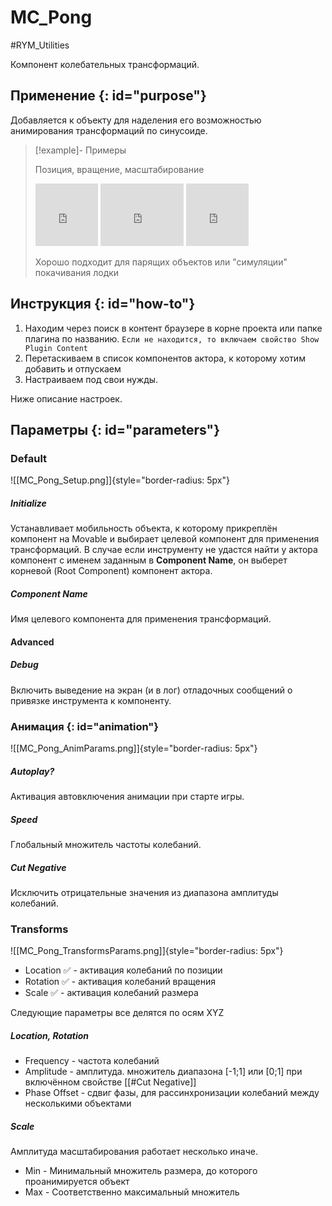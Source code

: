 # MC_Pong

#RYM_Utilities

Компонент колебательных трансформаций. 
## Применение {: id="purpose"}

Добавляется к объекту для наделения его возможностью анимирования трансформаций по синусоиде.

>[!example]- Примеры
>
>Позиция, вращение, масштабирование
> 
><iframe src="https://giphy.com/embed/mWaLPeeQLPT3i" width="100" height="100" style="align=left" frameBorder="0" class="giphy-embed" allowFullScreen></iframe>
><iframe src="https://giphy.com/embed/3oz8xRQiRlaS1XwnPW" width="133" height="100" style="align=right" frameBorder="0" class="giphy-embed" allowFullScreen></iframe>
><iframe src="https://giphy.com/embed/l3vRlt8kty8KKeHni" width="100" height="100" style="" frameBorder="0" class="giphy-embed" allowFullScreen></iframe>
>
>Хорошо подходит для парящих объектов или "симуляции" покачивания лодки

## Инструкция {: id="how-to"}

1. Находим через поиск в контент браузере в корне проекта или папке плагина по названию. 
   `Если не находится, то включаем свойство Show Plugin Content`
2. Перетаскиваем в список компонентов актора, к которому хотим добавить и отпускаем
3. Настраиваем под свои нужды.

Ниже описание настроек.


## Параметры {: id="parameters"}


### Default

![[MC_Pong_Setup.png]]{style="border-radius: 5px"}

##### Initialize
Устанавливает мобильность объекта, к которому прикреплён компонент на Movable и выбирает целевой компонент для применения трансформаций. В случае если инструменту не удастся найти у актора компонент с именем заданным в **Component Name**, он выберет корневой (Root Component) компонент актора.

##### Component Name

Имя целевого компонента для применения трансформаций.

#### Advanced

##### Debug

Включить выведение на экран (и в лог) отладочных сообщений о привязке инструмента к компоненту.

### Анимация {: id="animation"}

![[MC_Pong_AnimParams.png]]{style="border-radius: 5px"}

##### Autoplay?

Активация автовключения анимации при старте игры.

##### Speed

Глобальный множитель частоты колебаний.

##### Cut Negative

Исключить отрицательные значения из диапазона амплитуды колебаний.

### Transforms

![[MC_Pong_TransformsParams.png]]{style="border-radius: 5px"}

* Location ✅ - активация колебаний по позиции
* Rotation ✅ - активация колебаний вращения
* Scale ✅ - активация колебаний размера


Следующие параметры все делятся по осям XYZ

##### Location, Rotation

* Frequency - частота колебаний
* Amplitude - амплитуда. множитель диапазона \[-1;1\] или \[0;1\] при включённом свойстве [[#Cut Negative]]
* Phase Offset - сдвиг фазы, для рассинхронизации колебаний между несколькими объектами

##### Scale

Амплитуда масштабирования работает несколько иначе.

* Min - Минимальный множитель размера, до которого проанимируется объект
* Max - Соответственно максимальный множитель